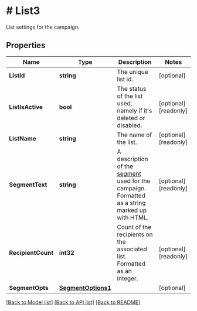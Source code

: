 # # List3
List settings for the campaign.

## Properties 


Name | Type | Description | Notes
------------ | ------------- | ------------- | -------------
**ListId**| **string** | The unique list id.  | [optional]
**ListIsActive**| **bool** | The status of the list used, namely if it&#39;s deleted or disabled.  | [optional] [readonly]
**ListName**| **string** | The name of the list.  | [optional] [readonly]
**SegmentText**| **string** | A description of the [segment](https://mailchimp.com/help/create-and-send-to-a-segment/) used for the campaign. Formatted as a string marked up with HTML.  | [optional] [readonly]
**RecipientCount**| **int32** | Count of the recipients on the associated list. Formatted as an integer.  | [optional] [readonly]
**SegmentOpts**| [**SegmentOptions1**](SegmentOptions1.md) |   | [optional]


[[Back to Model list]](../../README.md#models) [[Back to API list]](../../README.md#endpoints) [[Back to README]](../../README.md)

